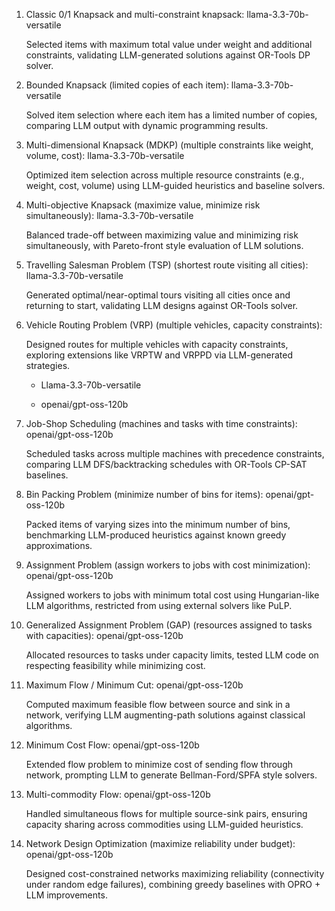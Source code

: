 1. Classic 0/1 Knapsack and multi-constraint knapsack: llama-3.3-70b-versatile

   Selected items with maximum total value under weight and additional constraints, validating LLM-generated solutions against OR-Tools DP solver.
  
2. Bounded Knapsack (limited copies of each item): llama-3.3-70b-versatile

   Solved item selection where each item has a limited number of copies, comparing LLM output with dynamic programming results.


3. Multi-dimensional Knapsack (MDKP) (multiple constraints like weight, volume, cost): llama-3.3-70b-versatile

   Optimized item selection across multiple resource constraints (e.g., weight, cost, volume) using LLM-guided heuristics and baseline solvers.


4. Multi-objective Knapsack (maximize value, minimize risk simultaneously): llama-3.3-70b-versatile

   Balanced trade-off between maximizing value and minimizing risk simultaneously, with Pareto-front style evaluation of LLM solutions.


5. Travelling Salesman Problem (TSP) (shortest route visiting all cities): llama-3.3-70b-versatile

   Generated optimal/near-optimal tours visiting all cities once and returning to start, validating LLM designs against OR-Tools solver.


6. Vehicle Routing Problem (VRP) (multiple vehicles, capacity constraints):

   Designed routes for multiple vehicles with capacity constraints, exploring extensions like VRPTW and VRPPD via LLM-generated strategies.

   - Llama-3.3-70b-versatile

   - openai/gpt-oss-120b


7. Job-Shop Scheduling (machines and tasks with time constraints): openai/gpt-oss-120b

   Scheduled tasks across multiple machines with precedence constraints, comparing LLM DFS/backtracking schedules with OR-Tools CP-SAT baselines.


8. Bin Packing Problem (minimize number of bins for items): openai/gpt-oss-120b

   Packed items of varying sizes into the minimum number of bins, benchmarking LLM-produced heuristics against known greedy approximations.


9. Assignment Problem (assign workers to jobs with cost minimization): openai/gpt-oss-120b

   Assigned workers to jobs with minimum total cost using Hungarian-like LLM algorithms, restricted from using external solvers like PuLP.


10. Generalized Assignment Problem (GAP) (resources assigned to tasks with capacities): openai/gpt-oss-120b

    Allocated resources to tasks under capacity limits, tested LLM code on respecting feasibility while minimizing cost.


11. Maximum Flow / Minimum Cut: openai/gpt-oss-120b

    Computed maximum feasible flow between source and sink in a network, verifying LLM augmenting-path solutions against classical algorithms.


12. Minimum Cost Flow: openai/gpt-oss-120b

    Extended flow problem to minimize cost of sending flow through network, prompting LLM to generate Bellman-Ford/SPFA style solvers.


13. Multi-commodity Flow: openai/gpt-oss-120b

    Handled simultaneous flows for multiple source-sink pairs, ensuring capacity sharing across commodities using LLM-guided heuristics.


14. Network Design Optimization (maximize reliability under budget): openai/gpt-oss-120b

    Designed cost-constrained networks maximizing reliability (connectivity under random edge failures), combining greedy baselines with OPRO + LLM improvements.

